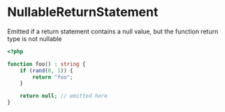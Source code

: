 # NullableReturnStatement

Emitted if a return statement contains a null value, but the function return type is not nullable

```php
<?php

function foo() : string {
    if (rand(0, 1)) {
        return "foo";
    }

    return null; // emitted here
}
```
